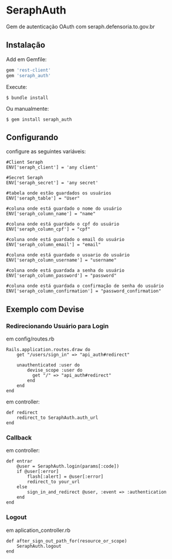 # SeraphAuth

Gem de autenticação OAuth com seraph.defensoria.to.gov.br

## Instalação

Add em Gemfile:

```ruby
gem 'rest-client'
gem 'seraph_auth'
```

Execute:

    $ bundle install

Ou manualmente:

    $ gem install seraph_auth

## Configurando

configure as seguintes variáveis:

	#Client Seraph
	ENV['seraph_client'] = 'any client' 

	#Secret Seraph
    ENV['seraph_secret'] = 'any secret'

	#tabela onde estão guardados os usuários
    ENV['seraph_table'] = "User"

    #coluna onde está guardado o nome do usuário
    ENV['seraph_column_name'] = "name"

    #coluna onde está guardado o cpf do usuário
    ENV['seraph_column_cpf'] = "cpf" 

    #coluna onde está guardado o email do usuário
    ENV['seraph_column_email'] = "email" 

    #coluna onde está guardado o usuario do usuário
    ENV['seraph_column_username'] = "username" 

    #coluna onde está guardada a senha do usuário
    ENV['seraph_column_password'] = "password"

    #coluna onde está guardada o confirmação de senha do usuário
    ENV['seraph_column_confirmation'] = "password_confirmation"

## Exemplo com Devise

### Redirecionando Usuário para Login

em config/routes.rb

	Rails.application.routes.draw do
  		get "/users/sign_in" => "api_auth#redirect"

		unauthenticated :user do
		    devise_scope :user do
		      get "/" => "api_auth#redirect"
		    end
		end
	end

em controller:

	def redirect
		redirect_to SeraphAuth.auth_url
	end

### Callback

em controller:
	
	def entrar
		@user = SeraphAuth.login(params[:code])
		if @user[:error]
			flash[:alert] = @user[:error]
			redirect_to your_url 
		else
			sign_in_and_redirect @user, :event => :authentication
		end
	end

### Logout
	
em aplication_controller.rb

	def after_sign_out_path_for(resource_or_scope)
	    SeraphAuth.logout
	end



